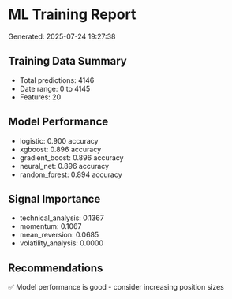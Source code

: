 # ML Training Report
Generated: 2025-07-24 19:27:38

## Training Data Summary
- Total predictions: 4146
- Date range: 0 to 4145
- Features: 20

## Model Performance
- logistic: 0.900 accuracy
- xgboost: 0.896 accuracy
- gradient_boost: 0.896 accuracy
- neural_net: 0.896 accuracy
- random_forest: 0.894 accuracy

## Signal Importance
- technical_analysis: 0.1367
- momentum: 0.1067
- mean_reversion: 0.0685
- volatility_analysis: 0.0000

## Recommendations
✅ Model performance is good - consider increasing position sizes